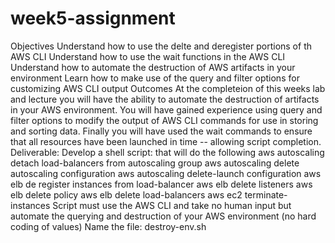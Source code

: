 # week5-assignment
Objectives  Understand how to use the delte and deregister portions of th AWS CLI Understand how to use the wait functions in the AWS CLI Understand how to automate the destruction of AWS artifacts in your environment Learn how to make use of the query and filter options for customizing AWS CLI output Outcomes  At the completeion of this weeks lab and lecture you will have the ability to automate the destruction of artifacts in your AWS environment.  You will have gained experience using query and filter options to modify the output of AWS CLI commands for use in storing and sorting data.  Finally you will have used the wait commands to ensure that all resources have been launched in time -- allowing script completion.  Deliverable:  Develop a shell script:  that will do the following  aws autoscaling detach load-balancers from autoscaling group aws autoscaling delete autoscaling configuration aws autoscaling delete-launch configuration  aws elb de register instances from load-balancer aws elb delete listeners  aws elb delete policy aws elb delete load-balancers  aws ec2 terminate-instances  Script must use the AWS CLI and take no human input but automate the querying and destruction of your AWS environment (no hard coding of values)  Name the file:  destroy-env.sh
